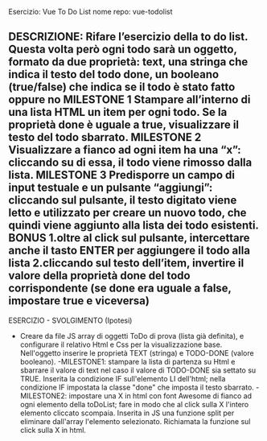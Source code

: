 Esercizio: Vue To Do List
nome repo: vue-todolist

DESCRIZIONE:
Rifare l’esercizio della to do list. Questa volta però ogni todo sarà un oggetto, formato da due proprietà:
text, una stringa che indica il testo del todo
done, un booleano (true/false) che indica se il todo è stato fatto oppure no
MILESTONE 1
Stampare all’interno di una lista HTML un item per ogni todo. Se la proprietà done è uguale a true, visualizzare il testo del todo sbarrato.
MILESTONE 2
Visualizzare a fianco ad ogni item ha una “x”: cliccando su di essa, il todo viene rimosso dalla lista.
MILESTONE 3
Predisporre un campo di input testuale e un pulsante “aggiungi”: cliccando sul pulsante, il testo digitato viene letto e utilizzato per creare un nuovo todo, che quindi viene aggiunto alla lista dei todo esistenti.
BONUS
1.oltre al click sul pulsante, intercettare anche il tasto ENTER per aggiungere il todo alla lista
2.cliccando sul testo dell’item, invertire il valore della proprietà done del todo corrispondente (se done era uguale a false, impostare true e viceversa)
----------------------------------------------------------------
ESERCIZIO - SVOLGIMENTO (Ipotesi)
- Creare da file JS array di oggetti ToDo di prova (lista già definita), e configurare il relativo Html e Css per la visualizzazione base. Nell'oggetto inserire le proprietà TEXT (stringa) e TODO-DONE (valore booleano).
-MILESTONE1: stampare la lista di partenza su Html e sbarrare il valore di text nel caso il valore di TODO-DONE sia settato su TRUE. Inserita la condizione IF sull'elemento LI dell'html; nella condizione IF impostata la classe "done" che imposta il testo sbarrato.
-MILESTONE2: impostare una X in html con font Awesome di fianco ad ogni elemento della toDoList; fare in modo che al click sulla X l'intero elemento cliccato scompaia. Inserita in JS una funzione split per eliminare dall'array l'elemento selezionato. Richiamata la funzione sul click sulla X in html.